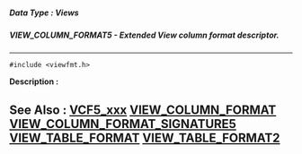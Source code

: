 ##### Data Type : Views
##### VIEW_COLUMN_FORMAT5 - Extended View column format descriptor.
---
```
#include <viewfmt.h>
```
**Description :**



**See Also :**
[VCF5_xxx](/domino-c-api-docs/reference/Symb/VCF5_xxx)
[VIEW_COLUMN_FORMAT](/domino-c-api-docs/reference/Data/VIEW_COLUMN_FORMAT)
[VIEW_COLUMN_FORMAT_SIGNATURE5](/domino-c-api-docs/reference/Symb/VIEW_COLUMN_FORMAT_SIGNATURE5)
[VIEW_TABLE_FORMAT](/domino-c-api-docs/reference/Data/VIEW_TABLE_FORMAT)
[VIEW_TABLE_FORMAT2](/domino-c-api-docs/reference/Data/VIEW_TABLE_FORMAT2)
---
